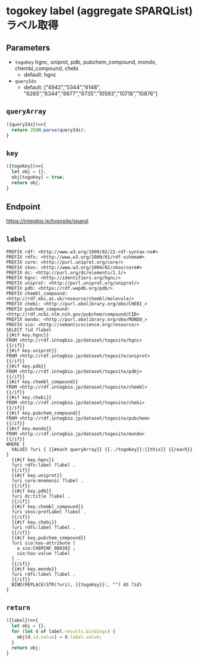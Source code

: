 # togokey label (aggregate SPARQList) ラベル取得

## Parameters

* `togoKey` hgnc, uniprot, pdb, pubchem_compound, mondo, chembl_compound, chebi
  * default: hgnc
* `queryIds`
  * default: ["4942","5344","6148", "6265","6344","6677","6735","10593","10718","10876"]

## `queryArray`
```javascript
({queryIds})=>{
  return JSON.parse(queryIds);
}
```

## `key`
```javascript
({togoKey})=>{
  let obj = {};
  obj[togoKey] = true;
  return obj;
}
```

## Endpoint
https://integbio.jp/togosite/sparql

## `label`
```sparql
PREFIX rdf: <http://www.w3.org/1999/02/22-rdf-syntax-ns#>
PREFIX rdfs: <http://www.w3.org/2000/01/rdf-schema#>
PREFIX core: <http://purl.uniprot.org/core/>
PREFIX skos: <http://www.w3.org/2004/02/skos/core#>
PREFIX dc: <http://purl.org/dc/elements/1.1/>
PREFIX hgnc: <http://identifiers.org/hgnc/>
PREFIX uniprot: <http://purl.uniprot.org/uniprot/>
PREFIX pdb: <https://rdf.wwpdb.org/pdb/>
PREFIX chembl_compound: <http://rdf.ebi.ac.uk/resource/chembl/molecule/>
PREFIX chebi: <http://purl.obolibrary.org/obo/CHEBI_>
PREFIX pubchem_compound: <http://rdf.ncbi.nlm.nih.gov/pubchem/compound/CID>
PREFIX mondo: <http://purl.obolibrary.org/obo/MONDO_>
PREFIX sio: <http://semanticscience.org/resource/>
SELECT ?id ?label
{{#if key.hgnc}}
FROM <http://rdf.integbio.jp/dataset/togosite/hgnc>
{{/if}}
{{#if key.uniprot}}
FROM <http://rdf.integbio.jp/dataset/togosite/uniprot>
{{/if}}
{{#if key.pdb}}
FROM <http://rdf.integbio.jp/dataset/togosite/pdbj>
{{/if}}
{{#if key.chembl_compound}}
FROM <http://rdf.integbio.jp/dataset/togosite/chembl>
{{/if}}
{{#if key.chebi}}
FROM <http://rdf.integbio.jp/dataset/togosite/chebi>
{{/if}}
{{#if key.pubchem_compound}}
FROM <http://rdf.integbio.jp/dataset/togosite/pubchem>
{{/if}}
{{#if key.mondo}}
FROM <http://rdf.integbio.jp/dataset/togosite/mondo>
{{/if}}
WHERE {
  VALUES ?uri { {{#each queryArray}} {{../togoKey}}:{{this}} {{/each}} }
  {{#if key.hgnc}}
  ?uri rdfs:label ?label .
  {{/if}}
  {{#if key.uniprot}}
  ?uri core:mnemonic ?label .
  {{/if}}
  {{#if key.pdb}}
  ?uri dc:title ?label .
  {{/if}}
  {{#if key.chembl_compound}}
  ?uri skos:prefLabel ?label .
  {{/if}}
  {{#if key.chebi}}
  ?uri rdfs:label ?label .
  {{/if}}
  {{#if key.pubchem_compound}}
  ?uri sio:has-attribute [
    a sio:CHEMINF_000382 ;
    sio:has-value ?label 
  ] .
  {{/if}}
  {{#if key.mondo}}
  ?uri rdfs:label ?label .
  {{/if}}
  BIND(REPLACE(STR(?uri), {{togoKey}}:, "") AS ?id)
}
```

## `return`
```javascript
({label})=>{
  let obj = {};
  for (let d of label.results.bindings) {
    obj[d.id.value] = d.label.value;
  }
  return obj;
}
```